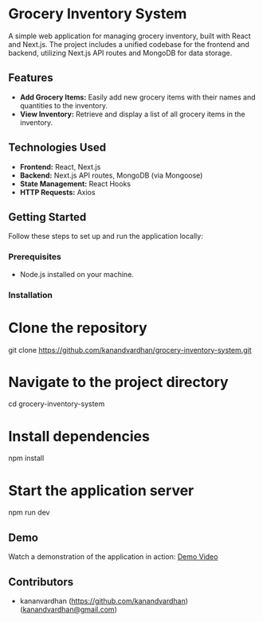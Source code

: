 # Grocery Inventory System

A simple web application for managing grocery inventory, built with React and Next.js. The project includes a unified codebase for the frontend and backend, utilizing Next.js API routes and MongoDB for data storage.

## Features

- **Add Grocery Items:** Easily add new grocery items with their names and quantities to the inventory.
- **View Inventory:** Retrieve and display a list of all grocery items in the inventory.

## Technologies Used

- **Frontend:** React, Next.js
- **Backend:** Next.js API routes, MongoDB (via Mongoose)
- **State Management:** React Hooks
- **HTTP Requests:** Axios

## Getting Started

Follow these steps to set up and run the application locally:

### Prerequisites

- Node.js installed on your machine.

### Installation

# Clone the repository
git clone https://github.com/kanandvardhan/grocery-inventory-system.git

# Navigate to the project directory
cd grocery-inventory-system

# Install dependencies
npm install

# Start the application server
npm run dev

## Demo

Watch a demonstration of the application in action: [Demo Video](link-to-your-demo-video)

## Contributors

- kananvardhan (https://github.com/kanandvardhan) (kanandvardhan@gmail.com)
